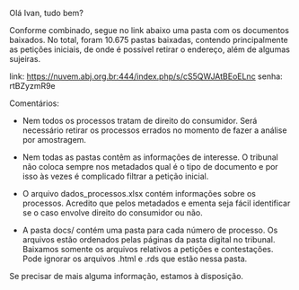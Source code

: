 Olá Ivan, tudo bem? 

Conforme combinado, segue no link abaixo uma pasta com os documentos baixados. No total, foram 10.675 pastas baixadas, contendo principalmente as petições iniciais, de onde é possível retirar o endereço, além de algumas sujeiras.

link: https://nuvem.abj.org.br:444/index.php/s/cS5QWJAtBEoELnc
senha: rtBZyzmR9e

Comentários:

- Nem todos os processos tratam de direito do consumidor. Será necessário retirar os processos errados no momento de fazer a análise por amostragem.

- Nem todas as pastas contêm as informações de interesse. O tribunal não coloca sempre nos metadados qual é o tipo de documento e por isso às vezes é complicado filtrar a petição inicial.

- O arquivo dados_processos.xlsx contém informações sobre os processos. Acredito que pelos metadados e ementa seja fácil identificar se o caso envolve direito do consumidor ou não.

- A pasta docs/ contém uma pasta para cada número de processo. Os arquivos estão ordenados pelas páginas da pasta digital no tribunal. Baixamos somente os arquivos relativos a petições e contestações. Pode ignorar os arquivos .html e .rds que estão nessa pasta.

Se precisar de mais alguma informação, estamos à disposição.
